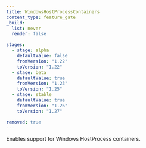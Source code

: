 ```yaml
---
title: WindowsHostProcessContainers
content_type: feature_gate
_build:
  list: never
  render: false

stages:
  - stage: alpha 
    defaultValue: false
    fromVersion: "1.22"
    toVersion: "1.22"
  - stage: beta 
    defaultValue: true
    fromVersion: "1.23"
    toVersion: "1.25"
  - stage: stable
    defaultValue: true
    fromVersion: "1.26"
    toVersion: "1.27"

removed: true
---
```

Enables support for Windows HostProcess containers.
